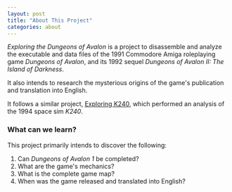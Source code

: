 ```yaml
---
layout: post
title: "About This Project"
categories: about
---
```


_Exploring the Dungeons of Avalon_ is a project to disassemble and analyze the
executable and data files of the 1991 Commodore Amiga roleplaying game _Dungeons
of Avalon_, and its 1992 sequel _Dungeons of Avalon II: The Island of Darkness_.

It also intends to research the mysterious origins of the game's publication and
translation into English.

It follows a similar project, [Exploring
K240](https://tetracorp.github.io/k240/), which performed an analysis of the
1994 space sim _K240_.

### What can we learn?

This project primarily intends to discover the following:

1. Can _Dungeons of Avalon 1_ be completed?
2. What are the game's mechanics?
3. What is the complete game map?
4. When was the game released and translated into English?

